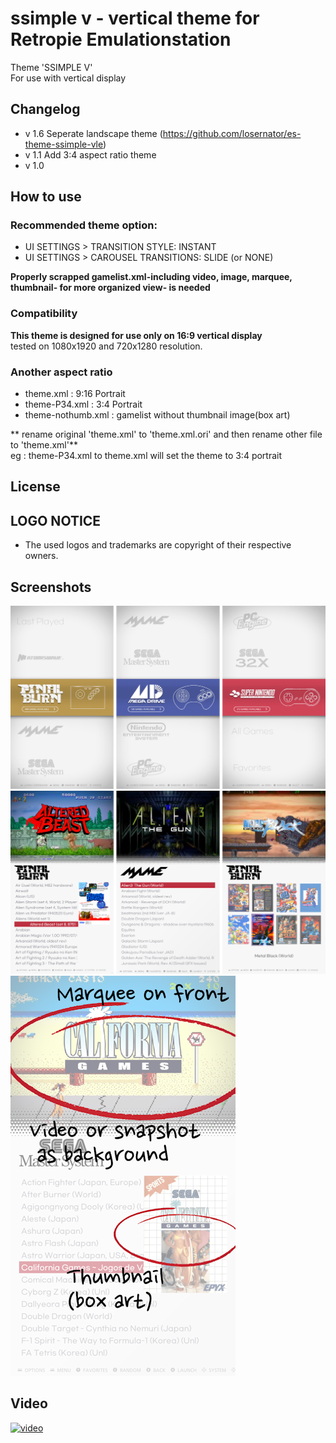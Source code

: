 # ssimple v - vertical theme for Retropie Emulationstation
Theme 'SSIMPLE V'\
For use with vertical display
 
## Changelog
- v 1.6 Seperate landscape theme (https://github.com/losernator/es-theme-ssimple-vle)
- v 1.1 Add 3:4 aspect ratio theme
- v 1.0

## How to use

### Recommended theme option:
- UI SETTINGS > TRANSITION STYLE: INSTANT
- UI SETTINGS > CAROUSEL TRANSITIONS: SLIDE (or NONE)

**Properly scrapped gamelist.xml-including video, image, marquee, thumbnail- for more organized view- is needed**

### Compatibility

**This theme is designed for use only on 16:9 vertical display**\
tested on 1080x1920 and 720x1280 resolution.

### Another aspect ratio

- theme.xml : 9:16 Portrait
- theme-P34.xml : 3:4 Portrait
- theme-nothumb.xml : gamelist without thumbnail image(box art)

** rename original 'theme.xml' to 'theme.xml.ori' and then rename other file to 'theme.xml'**\
  eg : theme-P34.xml to theme.xml will set the theme to 3:4 portrait

## License


## LOGO NOTICE
* The used logos and trademarks are copyright of their respective owners.

## Screenshots
![screenshot example01](screenshot00.png)
![screenshot example02](screenshot01.png)
![screenshot example03](screenshot03.png)

## Video
[![video](https://img.youtube.com/vi/6I-hHwjEmZM/0.jpg)](https://www.youtube.com/watch?v=6I-hHwjEmZMY "Video")
